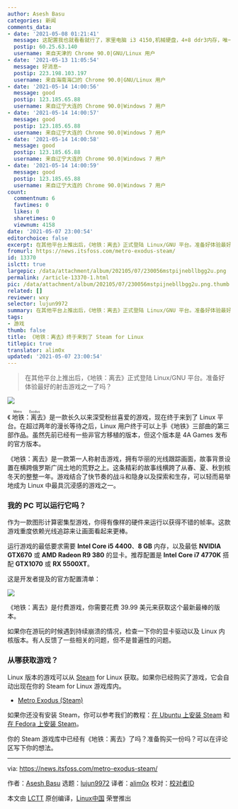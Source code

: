 ```yaml
---
author: Asesh Basu
categories: 新闻
comments_data:
- date: '2021-05-08 01:21:41'
  message: 这配置我也就看看就行了，家里电脑 i3 4150,机械硬盘，4+8 ddr3内存，唯一比较强力的是之前买的二手AMD R280显卡，连个最低水平都跑不起来。而且我不喜欢ubuntu
  postip: 60.25.63.140
  username: 来自天津的 Chrome 90.0|GNU/Linux 用户
- date: '2021-05-13 11:05:54'
  message: 好消息~
  postip: 223.198.103.197
  username: 来自海南海口的 Chrome 90.0|GNU/Linux 用户
- date: '2021-05-14 14:00:56'
  message: good
  postip: 123.185.65.88
  username: 来自辽宁大连的 Chrome 90.0|Windows 7 用户
- date: '2021-05-14 14:00:57'
  message: good
  postip: 123.185.65.88
  username: 来自辽宁大连的 Chrome 90.0|Windows 7 用户
- date: '2021-05-14 14:00:58'
  message: good
  postip: 123.185.65.88
  username: 来自辽宁大连的 Chrome 90.0|Windows 7 用户
- date: '2021-05-14 14:00:59'
  message: good
  postip: 123.185.65.88
  username: 来自辽宁大连的 Chrome 90.0|Windows 7 用户
count:
  commentnum: 6
  favtimes: 0
  likes: 0
  sharetimes: 0
  viewnum: 4158
date: '2021-05-07 23:00:54'
editorchoice: false
excerpt: 在其他平台上推出后，《地铁：离去》正式登陆 Linux/GNU 平台。准备好体验最好的射击游戏之一了吗？
fromurl: https://news.itsfoss.com/metro-exodus-steam/
id: 13370
islctt: true
largepic: /data/attachment/album/202105/07/230056mstpijnebllbgg2u.png
permalink: /article-13370-1.html
pic: /data/attachment/album/202105/07/230056mstpijnebllbgg2u.png.thumb.jpg
related: []
reviewer: wxy
selector: lujun9972
summary: 在其他平台上推出后，《地铁：离去》正式登陆 Linux/GNU 平台。准备好体验最好的射击游戏之一了吗？
tags:
- 游戏
thumb: false
title: 《地铁：离去》终于来到了 Steam for Linux
titlepic: true
translator: alim0x
updated: '2021-05-07 23:00:54'
---
```



> 
> 在其他平台上推出后，《地铁：离去》正式登陆 Linux/GNU 平台。准备好体验最好的射击游戏之一了吗？
> 
> 
> 


![](/data/attachment/album/202105/07/230056mstpijnebllbgg2u.png)


《<ruby> 地铁：离去 <rt>  Metro Exodus </rt></ruby>》是一款长久以来深受粉丝喜爱的游戏，现在终于来到了 Linux 平台。在超过两年的漫长等待之后，Linux 用户终于可以上手《地铁》三部曲的第三部作品。虽然先前已经有一些非官方移植的版本，但这个版本是 4A Games 发布的官方版本。


《地铁：离去》是一款第一人称射击游戏，拥有华丽的光线跟踪画面，故事背景设置在横跨俄罗斯广阔土地的荒野之上。这条精彩的故事线横跨了从春、夏、秋到核冬天的整整一年。游戏结合了快节奏的战斗和隐身以及探索和生存，可以轻而易举地成为 Linux 中最具沉浸感的游戏之一。


### 我的 PC 可以运行它吗？


作为一款图形计算密集型游戏，你得有像样的硬件来运行以获得不错的帧率。这款游戏重度依赖光线追踪来让画面看起来更棒。


运行游戏的最低要求需要 **Intel Core i5 4400**、**8 GB** 内存，以及最低 **NVIDIA GTX670** 或 **AMD Radeon R9 380** 的显卡。推荐配置是 **Intel Core i7 4770K** 搭配 **GTX1070** 或 **RX 5500XT**。


这是开发者提及的官方配置清单：


![](/data/attachment/album/202105/07/230058ijf1s99qdzbf9add.jpg)


《地铁：离去》是付费游戏，你需要花费 39.99 美元来获取这个最新最棒的版本。


如果你在游玩的时候遇到持续崩溃的情况，检查一下你的显卡驱动以及 Linux 内核版本。有人反馈了一些相关的问题，但不是普遍性的问题。


### 从哪获取游戏？


Linux 版本的游戏可以从 [Steam](https://store.steampowered.com/app/412020/Metro_Exodus/) for Linux 获取。如果你已经购买了游戏，它会自动出现在你的 Steam for Linux 游戏库内。


* [Metro Exodus (Steam)](https://store.steampowered.com/app/412020/Metro_Exodus/)


如果你还没有安装 Steam，你可以参考我们的教程：[在 Ubuntu 上安装 Steam](https://itsfoss.com/install-steam-ubuntu-linux/) 和 [在 Fedora 上安装 Steam](https://itsfoss.com/install-steam-fedora/)。


你的 Steam 游戏库中已经有《地铁：离去》了吗？准备购买一份吗？可以在评论区写下你的想法。




---


via: <https://news.itsfoss.com/metro-exodus-steam/>


作者：[Asesh Basu](https://news.itsfoss.com/author/asesh/) 选题：[lujun9972](https://github.com/lujun9972) 译者：[alim0x](https://github.com/alim0x) 校对：[校对者ID](https://github.com/%E6%A0%A1%E5%AF%B9%E8%80%85ID)


本文由 [LCTT](https://github.com/LCTT/TranslateProject) 原创编译，[Linux中国](https://linux.cn/) 荣誉推出